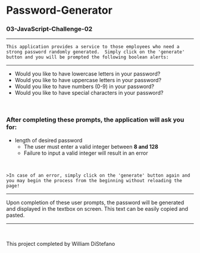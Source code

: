 # Password-Generator
### 03-JavaScript-Challenge-02
----
    This application provides a service to those employees who need a strong password randomly generated.  Simply click on the 'generate' button and you will be prompted the following boolean alerts:
----
* Would you like to have lowercase letters in your password?
* Would you like to have uppercase letters in your password?
* Would you like to have numbers (0-9) in your password?
* Would you like to have special characters in your password?  

<br>

### After completing these prompts, the application will ask you for:
* length of desired password
    * The user must enter a valid integer between __8 and 128__
    * Failure to input a valid integer will result in an error

<br>

    >In case of an error, simply click on the 'generate' button again and you may begin the process from the beginning without reloading the page!
----
Upon completion of these user prompts, the password will be generated and displayed in the textbox on screen.  This text can be easily copied and pasted.

----
<br>  

This project completed by William DiStefano
